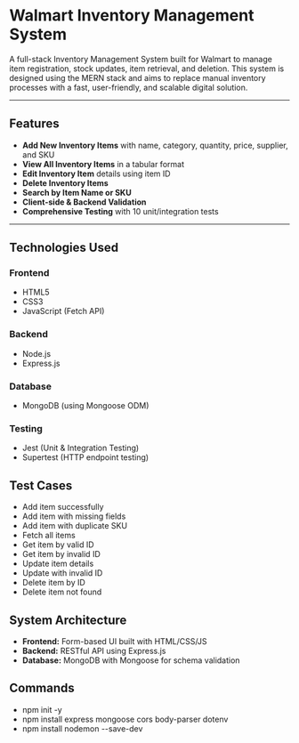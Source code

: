 #  Walmart Inventory Management System

A full-stack Inventory Management System built for Walmart to manage item registration, stock updates, item retrieval, and deletion. This system is designed using the MERN stack and aims to replace manual inventory processes with a fast, user-friendly, and scalable digital solution.

---

## Features

- **Add New Inventory Items** with name, category, quantity, price, supplier, and SKU
- **View All Inventory Items** in a tabular format
- **Edit Inventory Item** details using item ID
- **Delete Inventory Items**
- **Search by Item Name or SKU**
- **Client-side & Backend Validation**
- **Comprehensive Testing** with 10 unit/integration tests

---

## Technologies Used

### Frontend
- HTML5
- CSS3
- JavaScript (Fetch API)

### Backend
- Node.js
- Express.js

### Database
- MongoDB (using Mongoose ODM)

### Testing
- Jest (Unit & Integration Testing)
- Supertest (HTTP endpoint testing)

## Test Cases
- Add item successfully
- Add item with missing fields
- Add item with duplicate SKU
- Fetch all items
- Get item by valid ID
- Get item by invalid ID
- Update item details
- Update with invalid ID
- Delete item by ID
- Delete item not found



## System Architecture

- **Frontend:** Form-based UI built with HTML/CSS/JS
- **Backend:** RESTful API using Express.js
- **Database:** MongoDB with Mongoose for schema validation

## Commands

- npm init -y
- npm install express mongoose cors body-parser dotenv
- npm install nodemon --save-dev
